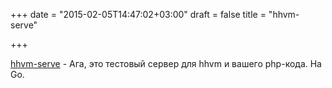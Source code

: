 +++
date = "2015-02-05T14:47:02+03:00"
draft = false
title = "hhvm-serve"

+++

<p><a href="https://github.com/beberlei/hhvm-serve">hhvm-serve</a>&nbsp;- Ага, это тестовый сервер для hhvm и вашего php-кода. На Go.</p>

